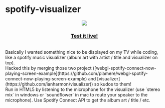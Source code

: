 # spotify-visualizer
<p align="center">
  <a href="https://starburst997.github.io/spotify-visualizer/"><img src="https://github.com/starburst997/spotify-visualizer/raw/master/img/thumbnail.png">
  <h3 align="center">Test it live!</h3></a>
</p>
<br/>
Basically I wanted something nice to be displayed on my TV while coding, like a spotify music visualizer (album art with artist / title and visualizer on top).
<br/>
Hacked this by merging those two project ([webgl-spotify-connect-now-playing-screen-example](https://github.com/plamere/webgl-spotify-connect-now-playing-screen-example) and [visualizer](https://github.com/ianharmon/visualizer)) so kudos to them!
<br/>
Run in HTML5 by listening to the microphone for the visualizer (use `stereo mix` in windows or `soundflower` in mac to route your speaker to the microphone). Use Spotify Connect API to get the album art / title / etc.
